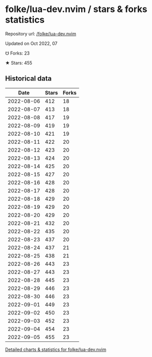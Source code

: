 # folke/lua-dev.nvim / stars & forks statistics

Repository url: [/folke/lua-dev.nvim](https://github.com/folke/lua-dev.nvim)

Updated on Oct 2022, 07

☋ Forks: 23

★ Stars: 455

## Historical data
| Date | Stars | Forks |
|------|-------|-------|
| 2022-08-06 | 412 | 18 | 
| 2022-08-07 | 413 | 18 | 
| 2022-08-08 | 417 | 19 | 
| 2022-08-09 | 419 | 19 | 
| 2022-08-10 | 421 | 19 | 
| 2022-08-11 | 422 | 20 | 
| 2022-08-12 | 423 | 20 | 
| 2022-08-13 | 424 | 20 | 
| 2022-08-14 | 425 | 20 | 
| 2022-08-15 | 427 | 20 | 
| 2022-08-16 | 428 | 20 | 
| 2022-08-17 | 428 | 20 | 
| 2022-08-18 | 429 | 20 | 
| 2022-08-19 | 429 | 20 | 
| 2022-08-20 | 429 | 20 | 
| 2022-08-21 | 432 | 20 | 
| 2022-08-22 | 435 | 20 | 
| 2022-08-23 | 437 | 20 | 
| 2022-08-24 | 437 | 21 | 
| 2022-08-25 | 438 | 21 | 
| 2022-08-26 | 443 | 23 | 
| 2022-08-27 | 443 | 23 | 
| 2022-08-28 | 445 | 23 | 
| 2022-08-29 | 446 | 23 | 
| 2022-08-30 | 446 | 23 | 
| 2022-09-01 | 449 | 23 | 
| 2022-09-02 | 450 | 23 | 
| 2022-09-03 | 452 | 23 | 
| 2022-09-04 | 454 | 23 | 
| 2022-09-05 | 455 | 23 | 


[Detailed charts & statistics for folke/lua-dev.nvim](https://reviewgithub.com/rep/folke/lua-dev.nvim)
